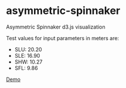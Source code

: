 # asymmetric-spinnaker

Asymmetric Spinnaker d3.js visualization

Test values for input parameters in meters are:

+ SLU: 20.20
+ SLE: 16.90
+ SHW: 10.27
+ SFL: 9.86

[Demo](http://aloneandtea.dx.am/boats/asymmetric.php)
